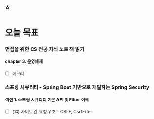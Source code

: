 ## :star:

# 오늘 목표

### 면접을 위한 CS 전공 지식 노트 책 읽기
#### chapter 3. 운영체제
- [ ] 메모리

### 스프링 시큐리티 - Spring Boot 기반으로 개발하는 Spring Security
#### 섹션 1. 스프링 시큐리티 기본 API 및 Filter 이해
- [ ] (13) 사이트 간 요청 위조 - CSRF, CsrfFilter
